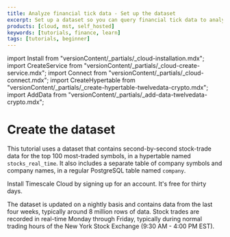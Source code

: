 ```yaml
---
title: Analyze financial tick data - Set up the dataset
excerpt: Set up a dataset so you can query financial tick data to analyze price changes
products: [cloud, mst, self_hosted]
keywords: [tutorials, finance, learn]
tags: [tutorials, beginner]
---
```


import Install from "versionContent/_partials/_cloud-installation.mdx";
import CreateService from "versionContent/_partials/_cloud-create-service.mdx";
import Connect from "versionContent/_partials/_cloud-connect.mdx";
import CreateHypertable from "versionContent/_partials/_create-hypertable-twelvedata-crypto.mdx";
import AddData from "versionContent/_partials/_add-data-twelvedata-crypto.mdx";

# Create the dataset

This tutorial uses a dataset that contains second-by-second stock-trade data for
the top 100 most-traded symbols, in a hypertable named `stocks_real_time`. It
also includes a separate table of company symbols and company names, in a
regular PostgreSQL table named `company`.

<Collapsible heading="Sign up for Timescale Cloud">

Install Timescale Cloud by signing up for an account. It's free for thirty days.

<Install />

</Collapsible>

<Collapsible heading="Create a service">

<CreateService demoData={false} />

</Collapsible>

<Collapsible heading="Connect to your service">

<Connect />

</Collapsible>

<Collapsible heading="The dataset">

The dataset is updated on a nightly basis and contains data from the last four
weeks, typically around 8 million rows of data. Stock trades are recorded in
real-time Monday through Friday, typically during normal trading hours of the
New York Stock Exchange (9:30&nbsp;AM - 4:00&nbsp;PM EST).

<CreateHypertable />

<AddData />

</Collapsible>
